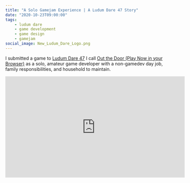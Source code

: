 ```yaml
---
title: "A Solo Gamejam Experience | A Ludum Dare 47 Story"
date: "2020-10-23T09:00:00"
tags:
    - ludum dare
    - game development
    - game design
    - gamejam
social_image: New_Ludum_Dare_Logo.png
---
```


I submitted a game to [Ludum Dare 47](https://ldjam.com/events/ludum-dare/47/out-the-door) I call [Out the Door (Play Now in your Browser)](https://davidwesst.itch.io/out-the-door) as a solo, amateur game developer with a non-gamedev day job, family responsibilities, and household to maintain. 

<!-- more -->

<iframe width="560" height="315" src="https://www.youtube.com/embed/AFnGMS24qvg" frameborder="0" allow="accelerometer; autoplay; clipboard-write; encrypted-media; gyroscope; picture-in-picture" allowfullscreen></iframe>
